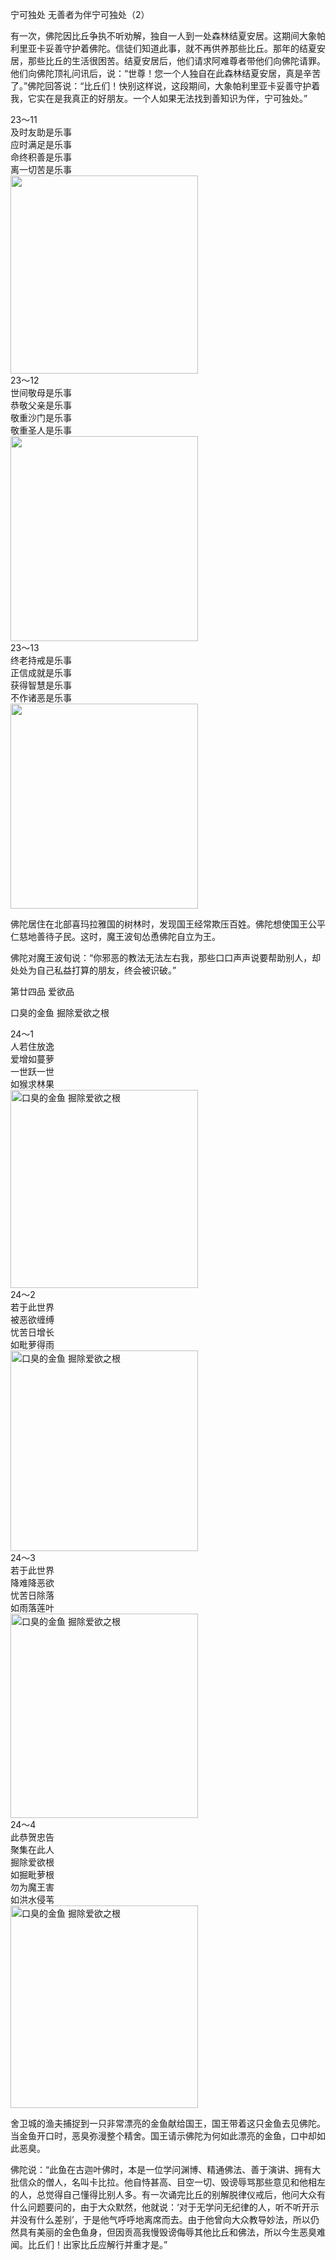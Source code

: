 宁可独处 无善者为伴宁可独处（2）

有一次，佛陀因比丘争执不听劝解，独自一人到一处森林结夏安居。这期间大象帕利里亚卡妥善守护着佛陀。信徒们知道此事，就不再供养那些比丘。那年的结夏安居，那些比丘的生活很困苦。结夏安居后，他们请求阿难尊者带他们向佛陀请罪。他们向佛陀顶礼问讯后，说：“世尊！您一个人独自在此森林结夏安居，真是辛苦了。”佛陀回答说：“比丘们！快别这样说，这段期间，大象帕利里亚卡妥善守护着我，它实在是我真正的好朋友。一个人如果无法找到善知识为伴，宁可独处。”

<div class="e2">
<div>
23～11<br>
 及时友助是乐事<br>
 应时满足是乐事<br>
 命终积善是乐事<br>
 离一切苦是乐事
</div>
<img src="images/fjj-86-1.jpg" width="300" height="317" alt=""/>
</div>

<div class="e2">
<div>
23～12<br>
 世间敬母是乐事<br>
 恭敬父亲是乐事<br>
 敬重沙门是乐事<br>
 敬重圣人是乐事
</div>
<img src="images/fjj-86-2.jpg" width="300" height="328" alt=""/>
</div>

<div class="e2">
<div>
23～13<br>
 终老持戒是乐事<br>
 正信成就是乐事<br>
 获得智慧是乐事<br>
 不作诸恶是乐事
</div>
<img src="images/fjj-86-3.jpg" width="300" height="328" alt=""/>
</div>

佛陀居住在北部喜玛拉雅国的树林时，发现国王经常欺压百姓。佛陀想使国王公平仁慈地善待子民。这时，魔王波旬怂恿佛陀自立为王。

佛陀对魔王波旬说：“你邪恶的教法无法左右我，那些口口声声说要帮助别人，却处处为自己私益打算的朋友，终会被识破。”

第廿四品 爱欲品

口臭的金鱼 掘除爱欲之根

<div class="e2">
<div>
24～1<br>
 人若住放逸<br>
 爱增如蔓萝<br>
 一世跃一世<br>
 如猴求林果
</div>
<img src="images/fjj-86-4.jpg" width="300" height="317" alt="口臭的金鱼 掘除爱欲之根"/>
</div>

<div class="e2">
<div>
24～2<br>
 若于此世界<br>
 被恶欲缠缚<br>
 忧苦日增长<br>
 如毗萝得雨
</div>
<img src="images/fjj-86-5.jpg" width="300" height="321" alt="口臭的金鱼 掘除爱欲之根"/>
</div>

<div class="e2">
<div>
24～3<br>
 若于此世界<br>
 降难降恶欲<br>
 忧苦日除落<br>
 如雨落莲叶
</div>
<img src="images/fjj-86-6.jpg" width="300" height="327" alt="口臭的金鱼 掘除爱欲之根"/>
</div>

<div class="e2">
<div>
24～4<br>
 此恭贺忠告<br>
 聚集在此人<br>
 掘除爱欲根<br>
 如掘毗萝根<br>
 勿为魔王害<br>
 如洪水侵苇
</div>
<img src="images/fjj-86-7.jpg" width="300" height="324" alt="口臭的金鱼 掘除爱欲之根"/>
</div>

舍卫城的渔夫捕捉到一只非常漂亮的金鱼献给国王，国王带着这只金鱼去见佛陀。当金鱼开口时，恶臭弥漫整个精舍。国王请示佛陀为何如此漂亮的金鱼，口中却如此恶臭。

佛陀说：“此鱼在古迦叶佛时，本是一位学问渊博、精通佛法、善于演讲、拥有大批信众的僧人，名叫卡比拉。他自恃甚高、目空一切、毁谤辱骂那些意见和他相左的人，总觉得自己懂得比别人多。有一次诵完比丘的别解脱律仪戒后，他问大众有什么问题要问的，由于大众默然，他就说：‘对于无学问无纪律的人，听不听开示并没有什么差别’，于是他气呼呼地离席而去。由于他曾向大众教导妙法，所以仍然具有美丽的金色鱼身，但因贡高我慢毁谤侮辱其他比丘和佛法，所以今生恶臭难闻。比丘们！出家比丘应解行并重才是。”

